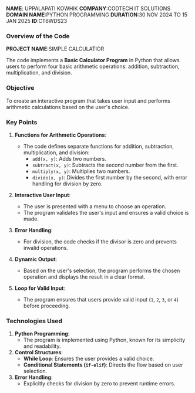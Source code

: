 **NAME**: UPPALAPATI KOWHIK
**COMPANY**:CODTECH IT SOLUTIONS
**DOMAIN NAME**:PYTHON PROGRAMMING
**DURATION**:30 NOV 2024 TO 15 JAN 2025
**ID**:CT6WDS23

### **Overview of the Code**

**PROJECT NAME**:SIMPLE CALCULATIOR

The code implements a **Basic Calculator Program** in Python that allows users to perform four basic arithmetic operations: addition, subtraction, multiplication, and division.


### **Objective**

To create an interactive program that takes user input and performs arithmetic calculations based on the user's choice.


### **Key Points**

1. **Functions for Arithmetic Operations**:
   - The code defines separate functions for addition, subtraction, multiplication, and division:
     - `add(x, y)`: Adds two numbers.
     - `subtract(x, y)`: Subtracts the second number from the first.
     - `multiply(x, y)`: Multiplies two numbers.
     - `divide(x, y)`: Divides the first number by the second, with error handling for division by zero.

2. **Interactive User Input**:
   - The user is presented with a menu to choose an operation.
   - The program validates the user's input and ensures a valid choice is made.

3. **Error Handling**:
   - For division, the code checks if the divisor is zero and prevents invalid operations.

4. **Dynamic Output**:
   - Based on the user's selection, the program performs the chosen operation and displays the result in a clear format.

5. **Loop for Valid Input**:
   - The program ensures that users provide valid input (`1`, `2`, `3`, or `4`) before proceeding.


### **Technologies Used**

1. **Python Programming**:
   - The program is implemented using Python, known for its simplicity and readability.
2. **Control Structures**:
   - **While Loop**: Ensures the user provides a valid choice.
   - **Conditional Statements (`if-elif`)**: Directs the flow based on user selection.
3. **Error Handling**:
   - Explicitly checks for division by zero to prevent runtime errors.


